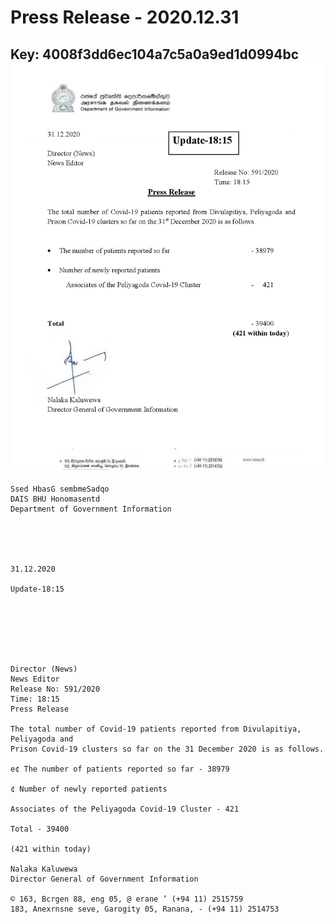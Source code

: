 # Press Release - 2020.12.31 
Key: 4008f3dd6ec104a7c5a0a9ed1d0994bc 
![img](img/4008f3dd6ec104a7c5a0a9ed1d0994bc.jpg)
---
```
Ssed HbasG sembmeSadqo
DAIS BHU Honomasentd
Department of Government Information

 

 

31.12.2020

Update-18:15

 

 

 

Director (News)
News Editor
Release No: 591/2020
Time: 18:15
Press Release

The total number of Covid-19 patients reported from Divulapitiya, Peliyagoda and
Prison Covid-19 clusters so far on the 31 December 2020 is as follows.

e¢ The number of patients reported so far - 38979

¢ Number of newly reported patients

Associates of the Peliyagoda Covid-19 Cluster - 421

Total - 39400

(421 within today)

Nalaka Kaluwewa
Director General of Government Information

© 163, Bcrgen 88, eng 05, @ erane ’ (+94 11) 2515759
183, Anexrnsne seve, Garogity 05, Ranana, - (+94 11) 2514753

```
